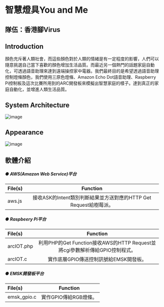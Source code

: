 # 智慧燈具You and Me

## **隊伍：香港腳Virus**

## **Introduction**

顏色充斥著人類社會，而這些顏色對於人類的情緒是有一定程度的影響，人們可以隨意挑選自己當下喜歡的顏色增加生活品質。而最近另一個熱門的話題家庭自動化，可透過語音助理來達到遠端操控家中電器。我們最終目的是希望透過語音助理控制燈條顏色，我們使用三原色燈條、Amazon Echo Dot語音助理、Raspberry Pi控制板及這次比賽所用到的ARC開發板來模擬出智慧家庭的樣子。達到真正的家庭自動化，並增進人類生活品質。

## **System Architecture**

![image](https://github.com/ChenYuShian/SmartLightYouAndMe/blob/master/doc/pic/%E7%B3%BB%E7%B5%B1%E6%9E%B6%E6%A7%8B%E5%9C%96%20.png)


## **Appearance**
![image](https://github.com/ChenYuShian/SmartLightYouAndMe/blob/master/doc/pic/%E7%A1%AC%E9%AB%94%E6%9E%B6%E8%A8%AD%E5%9C%96.png)


## **軟體介紹**

##### **● AWS(Amazon Web Service)平台**
| File(s)  | Function  |
| :------------ |:---------------:|
| aws.js      | 接收ASK的Intent類別判斷結果並方送對應的HTTP Get Request給樹莓派。 |

##### **● Raspbeery Pi平台**
| File(s)  | Function  |
| :------------ |:---------------:|
| arcIOT.php    | 利用PHP的Get Function接收AWS的HTTP Request並將cgi參數解析傳給GPIO控制程式。 |
| arcIOT.c      | 實作底層GPIO傳送控制訊號給EMSK開發板。 |

##### **● EMSK開發板平台**
| File(s)  | Function  |
| :------------ |:---------------:|
| emsk_gpio.c    | 實作GPIO傳給RGB燈條。 |
